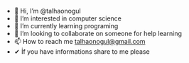 - 👋 Hi, I’m @talhaonogul
- 👀 I’m interested in computer science
- 🌱 I’m currently learning programing
- 💞️ I’m looking to collaborate on someone for help learning
- 📫 How to reach me talhaonogul@gmail.com
-  ✔ İf you have informations share to me please
<!---
talhaonogul/talhaonogul is a ✨ special ✨ repository because its `README.md` (this file) appears on your GitHub profile.
You can click the Preview link to take a look at your changes.
--->
